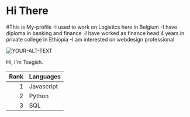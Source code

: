 # Hi There
#This is My-profile
-I used to work on Logistics here in Belgium
-I have diploma in banking and finance
-I have worked as finance head 4 years in private college in Ethiopia
-I am interested on webdesign professional



<picture>
<source media="(prefers-color-scheme: dark)" srcset=" https://www.google.com/search?q=sheep+images&oq=sheepimage&aqs=chrome.1.69i57j0i10i512l14.8026j0j8&client=tablet-android-samsung-nf-rev1&sourceid=chrome-mobile&ie=UTF-8#imgrc=J4pO3DdAnUnCXM&lnspr=W10=">
<source media="(prefers-color-scheme: light)" srcset="  https://www.google.com/search?q=sheep+images&oq=sheepimage&aqs=chrome.1.69i57j0i10i512l14.8026j0j8&client=tablet-android-samsung-nf-rev1&sourceid=chrome-mobile&ie=UTF-8#imgrc=J4pO3DdAnUnCXM&lnspr=W10=">
<img alt="YOUR-ALT-TEXT" src="https://www.google.com/search?q=sheep+images&oq=sheepimage&aqs=chrome.1.69i57j0i10i512l14.8026j0j8&client=tablet-android-samsung-nf-rev1&sourceid=chrome-mobile&ie=UTF-8#imgrc=J4pO3DdAnUnCXM&lnspr=W10=">
</picture>


Hi, I'm Tsegish.



| Rank | Languages |
|-----:|-----------|
|     1| Javascript|
|     2| Python    |
|     3| SQL       |


